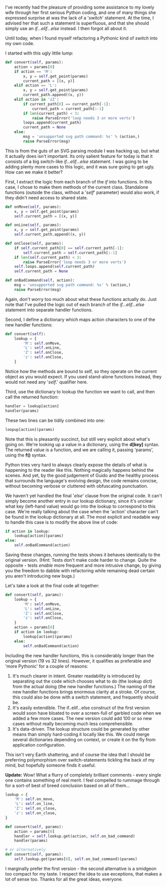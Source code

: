 <!--
.. title: A Pythonic 'switch' statement
.. slug: a-pythonic-switch-statement
.. date: 2009-08-05 08:59:53-05:00
.. tags: Python
.. link: 
.. description: 
.. type: text
-->


I've recently had the pleasure of providing some assistance to my lovely
wife through her first serious Python coding, and one of many things she
expressed surprise at was the lack of a '*switch*' statement. At the
time, I advised her that such a statement is superfluous, and that she
should simply use an *if...elif...else* instead. I then forgot all about
it.

Until today, when I found myself refactoring a Pythonic kind of *switch*
into my own code.

I started with this ugly little lump:

``` python
def convert(self, params):
    action = params[0]
    if action == 'M':
        x, y = self.get_point(params)
        current_path = [(x, y)]
    elif action == 'L':
        x, y = self.get_point(params)
        current_path.append((x, y))
    elif action in 'zZ':
        if current_path[0] == current_path[-1]:
            current_path = current_path[:-1]
        if len(current_path) < 3:
            raise ParseError('loop needs 3 or more verts')
        loops.append(current_path)
        current_path = None
    else:
        msg = 'unsupported svg path command: %s' % (action,)
        raise ParseError(msg)
```

This is from the guts of an SVG parsing module I was hacking up, but
what it actually does isn't important. Its only salient feature for
today is that it consists of a big switch-like *if...elif...else*
statement. I was going to be adding plenty more cases to this logic, and
it was sure going to get ugly. How can we make it better?

First, I extract the logic from each branch of the *if* into functions.
In this case, I chose to make them methods of the current class.
Standalone functions (outside the class, without a '*self*' parameter)
would also work, if they didn't need access to shared state.

``` python
def onMove(self, params):
    x, y = self.get_point(params)
    self.current_path = [(x, y)]

def onLine(self, params):
    x, y = self.get_point(params)
    self.current_path.append((x, y))

def onClose(self, params):
    if self.current_path[0] == self.current_path[-1]:
        self.current_path = self.current_path[:-1]
    if len(self.current_path) < 3:
        raise ParseError('loop needs 3 or more verts')
    self.loops.append(self.current_path)
    self.current_path = None

def onBadCommand(self, action):
    msg = 'unsupported svg path command: %s' % (action,)
    raise ParseError(msg)
```

Again, don't worry too much about what these functions actually do. Just
note that I've pulled the logic out of each branch of the
*if...elif...else* statement into separate handler functions.

Second, I define a dictionary which maps action characters to one of the
new handler functions:

``` python
def convert(self):
    lookup = {
        'M': self.onMove,
        'L': self.onLine,
        'Z': self.onClose,
        'z': self.onClose,
    }
```

Notice how the methods are bound to self, so they operate on the current
object as you would expect. If you used stand-alone functions instead,
they would not need any '*self*.' qualifier here.

Third, use the dictionary to lookup the function we want to call, and
then call the returned function:

``` python
handler = lookup[action]
handler(params)
```

These two lines can be tidily combined into one:

``` python
loopup[action](params)
```

Note that this is pleasantly succinct, but still very explicit about
what's going on. We're looking up a value in a dictionary, using the
**d\[key\]** syntax. The returned value is a function, and we are
calling it, passing 'params', using the **f()** syntax.

Python tries very hard to always clearly expose the details of what is
happening to the reader like this. Nothing magically happens behind the
scenes. And yet, by the good judgement of Guido and the healthy process
that surrounds the language's evolving design, the code remains concise,
without becoming verbose or cluttered with obfuscating punctuation.

We haven't yet handled the final '*else*' clause from the original code.
It can't simply become another entry in our lookup dictionary, since
it's unclear what key (left-hand value) would go into the lookup to
correspond to this case. We're really talking about the case when the
'action' character can't be found in the lookup dictionary at all. The
most explicit and readable way to handle this case is to modify the
above line of code:

``` python
if action in lookup:
    lookup[action](params)
else:
    self.onBadCommand(action)
```

Saving these changes, running the tests shows it behaves identically to
the original version. (Hint: Tests don't make code harder to change.
Quite the opposite - tests *enable* more frequent and more intrusive
change, by giving you the freedom to dabble with refactoring while
remaining dead certain you aren't introducing new bugs.)

Let's take a look at the final code all together:

``` python
def convert(self, params):
    lookup = {
        'M': self.onMove,
        'L': self.onLine,
        'Z': self.onClose,
        'z': self.onClose,
    }
    action = params[0]
    if action in lookup:
        lookup[action](params)
    else:
        self.onBadCommand(action)
```

Including the new handler functions, this is considerably longer than
the original version (19 vs 32 lines). However, it qualifies as
preferable and 'more Pythonic' for a couple of reasons:

1.  It's much clearer in intent. Greater readability is introduced by
    separating out the code which chooses what to do (the lookup dict)
    from the actual doing (the new handler functions.) The naming of the
    new handler functions brings enormous clarity at a stroke. Of
    course, this could also be done with a switch statement, and
    frequently should be.
2.  It's easily extendible. The if..elif...else construct of the first
    version would soon have bloated to over a screen-full of garbled
    code when we added a few more cases. The new version could add 100
    or so new cases without really becoming much less comprehensible.
3.  It's data-driven. The lookup structure could be generated by other
    means than simply hard-coding it locally like this. We could merge
    several dictionaries depending on context, or create it on the fly
    from application configuration.

This isn't very Earth shattering, and of course the idea that I should
be preferring polymorphism over switch-statements tickling the back of
my mind, but hopefully someone finds it useful.

**Update:** Wow! What a flurry of completely brilliant comments - every
single one contains something of real merit. I feel compelled to rummage
through for a sort-of best of breed conclusion based on all of them...

``` python
lookup = {
    'M': self.on_move,
    'L': self.on_line,
    'Z': self.on_close,
    'z': self.on_close,
}

def convert(self, params):
    action = params[0]
    handler = self.lookup.get(action, self.on_bad_command)
    handler(params)

# or alternatively
def convert(self, params):
    self.lookup.get(params[0], self.on_bad_command)(params)
```

I marginally prefer the first version - the second alternative is a
smidgeon too compact for my taste. I respect the idea to use exceptions,
that makes a lot of sense too. Thanks for all the great ideas, everyone.